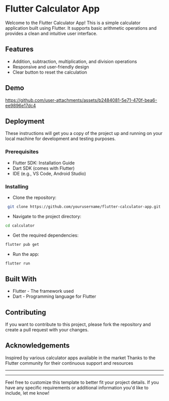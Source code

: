 
# Flutter Calculator App

Welcome to the Flutter Calculator App! This is a simple calculator application built using Flutter. It supports basic arithmetic operations and provides a clean and intuitive user interface.


## Features

- Addition, subtraction, multiplication, and division operations
- Responsive and user-friendly design
- Clear button to reset the calculation


## Demo

https://github.com/user-attachments/assets/b2484081-5e71-470f-bea6-ee9896e17dc4


## Deployment

These instructions will get you a copy of the project up and running on your local machine for development and testing purposes.

### Prerequisites

- Flutter SDK: Installation Guide
- Dart SDK (comes with Flutter)
- IDE (e.g., VS Code, Android Studio)

### Installing
- Clone the repository:

```bash
 git clone https://github.com/yourusername/flutter-calculator-app.git

```
- Navigate to the project directory:
```bash
cd calculator
```
- Get the required dependencies:

```bash
flutter pub get
```

- Run the app:

```bash
flutter run

```




## Built With

- Flutter - The framework used
- Dart - Programming language for Flutter

## Contributing
If you want to contribute to this project, please fork the repository and create a pull request with your changes.
## Acknowledgements

Inspired by various calculator apps available in the market
Thanks to the Flutter community for their continuous support and resources

----------------------
-----------------------

Feel free to customize this template to better fit your project details. If you have any specific requirements or additional information you'd like to include, let me know!

